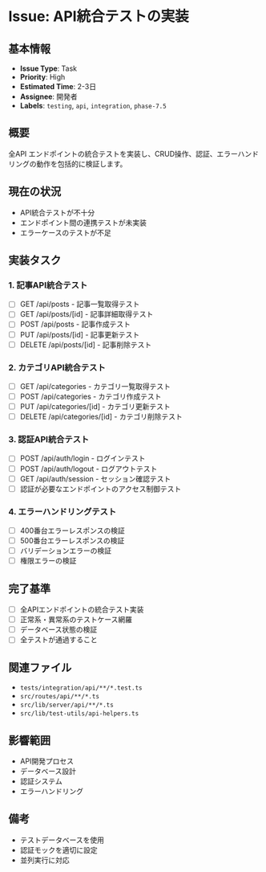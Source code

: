 # Issue: API統合テストの実装

## 基本情報

- **Issue Type**: Task
- **Priority**: High
- **Estimated Time**: 2-3日
- **Assignee**: 開発者
- **Labels**: `testing`, `api`, `integration`, `phase-7.5`

## 概要

全API エンドポイントの統合テストを実装し、CRUD操作、認証、エラーハンドリングの動作を包括的に検証します。

## 現在の状況

- API統合テストが不十分
- エンドポイント間の連携テストが未実装
- エラーケースのテストが不足

## 実装タスク

### 1. 記事API統合テスト

- [ ] GET /api/posts - 記事一覧取得テスト
- [ ] GET /api/posts/[id] - 記事詳細取得テスト
- [ ] POST /api/posts - 記事作成テスト
- [ ] PUT /api/posts/[id] - 記事更新テスト
- [ ] DELETE /api/posts/[id] - 記事削除テスト

### 2. カテゴリAPI統合テスト

- [ ] GET /api/categories - カテゴリ一覧取得テスト
- [ ] POST /api/categories - カテゴリ作成テスト
- [ ] PUT /api/categories/[id] - カテゴリ更新テスト
- [ ] DELETE /api/categories/[id] - カテゴリ削除テスト

### 3. 認証API統合テスト

- [ ] POST /api/auth/login - ログインテスト
- [ ] POST /api/auth/logout - ログアウトテスト
- [ ] GET /api/auth/session - セッション確認テスト
- [ ] 認証が必要なエンドポイントのアクセス制御テスト

### 4. エラーハンドリングテスト

- [ ] 400番台エラーレスポンスの検証
- [ ] 500番台エラーレスポンスの検証
- [ ] バリデーションエラーの検証
- [ ] 権限エラーの検証

## 完了基準

- [ ] 全APIエンドポイントの統合テスト実装
- [ ] 正常系・異常系のテストケース網羅
- [ ] データベース状態の検証
- [ ] 全テストが通過すること

## 関連ファイル

- `tests/integration/api/**/*.test.ts`
- `src/routes/api/**/*.ts`
- `src/lib/server/api/**/*.ts`
- `src/lib/test-utils/api-helpers.ts`

## 影響範囲

- API開発プロセス
- データベース設計
- 認証システム
- エラーハンドリング

## 備考

- テストデータベースを使用
- 認証モックを適切に設定
- 並列実行に対応